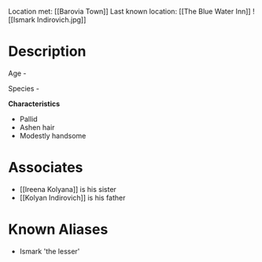Location met: [[Barovia Town]]
Last known location: [[The Blue Water Inn]]
![[Ismark Indirovich.jpg]]
# Description
Age - 

Species - 

**Characteristics**
* Pallid
* Ashen hair
* Modestly handsome
# Associates
* [[Ireena Kolyana]] is his sister
* [[Kolyan Indirovich]] is his father

# Known Aliases
* Ismark 'the lesser'

